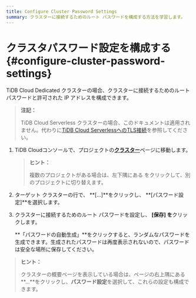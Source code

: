 ```yaml
---
title: Configure Cluster Password Settings
summary: クラスターに接続するためのルート パスワードを構成する方法を学習します。
---
```


# クラスタパスワード設定を構成する {#configure-cluster-password-settings}

TiDB Cloud Dedicated クラスターの場合、クラスターに接続するためのルート パスワードと許可された IP アドレスを構成できます。

> **注記：**
>
> TiDB Cloud Serverless クラスターの場合、このドキュメントは適用されません。代わりに[TiDB Cloud ServerlessへのTLS接続](/tidb-cloud/secure-connections-to-serverless-clusters.md)を参照してください。

1.  TiDB Cloudコンソールで、プロジェクトの[**クラスター**](https://tidbcloud.com/console/clusters)ページに移動します。

    > **ヒント：**
    >
    > 複数のプロジェクトがある場合は、<mdsvgicon name="icon-left-projects">左下隅にある をクリックして、別のプロジェクトに切り替えます。</mdsvgicon>

2.  ターゲット クラスターの行で、 **[...]**をクリックし、 **[パスワード設定]**を選択します。

3.  クラスターに接続するためのルート パスワードを設定し、 **[保存] を**クリックします。

    **「パスワードの自動生成」**をクリックすると、ランダムなパスワードを生成できます。生成されたパスワードは再度表示されないので、パスワードは安全な場所に保存してください。

> **ヒント：**
>
> クラスターの概要ページを表示している場合は、ページの右上隅にある**...**をクリックし、**パスワード設定**を選択して、これらの設定も構成できます。
